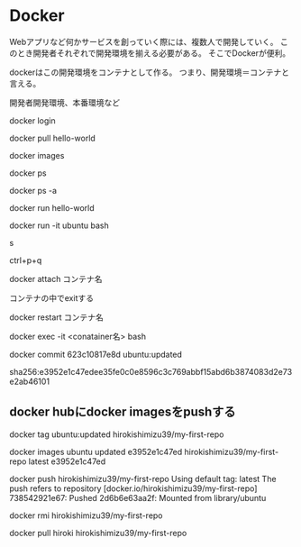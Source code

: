 # Docker

Webアプリなど何かサービスを創っていく際には、複数人で開発していく。
このとき開発者それぞれで開発環境を揃える必要がある。
そこでDockerが便利。

dockerはこの開発環境をコンテナとして作る。
つまり、開発環境＝コンテナと言える。


開発者開発環境、本番環境など



<!-- 大元 -->
<!-- docker hub -->
docker login
<!-- docker hubからhello-worldというdocker imageを持ってくる -->
docker pull hello-world
<!-- hello-worldはgithubのlibraryから取ってきてる。実は、右記の省略registry-1.docker.io/library/hello-world:latest -->

<!-- docker imageを表示 -->
docker images

<!-- ローカルにある実行中のコンテナを表示  ps(=process status) -->
docker ps
<!-- ローカルにある全てのコンテナを表示 -->
docker ps -a

<!-- hello-worldというプログラムをdocker imageからコンテナを作って、プログラムを実行 -->
docker run hello-world

<!-- `-it` は bash起動時に必要なおまじない -->
docker run -it ubuntu bash
<!-- ローカルホストの中にimageがなかったら、dockerhubからpullして持ってきてくれる。 -->s


<!-- コンテナがUpのまま、コンテナからexitする方法 -->
ctrl+p+q

<!-- 残していたコンテナの中にはいる -->
docker attach コンテナ名

<!-- コンテナから抜けてdownにする -->
コンテナの中でexitする

<!-- downのコンテナをもう一度Upにする -->
docker restart コンテナ名

docker exec -it <conatainer名> bash

<!-- コンテナで新しいimageにする。docker commit コンテナ名 新しイメージ名 -->
docker commit 623c10817e8d ubuntu:updated
<!-- 結果 -->
sha256:e3952e1c47edee35fe0c0e8596c3c769abbf15abd6b3874083d2e73e2ab46101


## docker hubにdocker imagesをpushする
<!-- imagesに新しいタグをつけてupdateする -->
docker tag ubuntu:updated hirokishimizu39/my-first-repo
<!-- ↓　結果　 ↓　-->
docker images
ubuntu                          updated     e3952e1c47ed
hirokishimizu39/my-first-repo   latest      e3952e1c47ed

<!-- docker hubにpushする -->
docker push hirokishimizu39/my-first-repo
Using default tag: latest
The push refers to repository [docker.io/hirokishimizu39/my-first-repo]
738542921e67: Pushed
2d6b6e63aa2f: Mounted from library/ubuntu

<!-- ローカルのdocker imageを削除する -->
docker rmi hirokishimizu39/my-first-repo

<!-- docker hub　からrepositoryをpullしてくる -->
docker pull hiroki hirokishimizu39/my-first-repo
